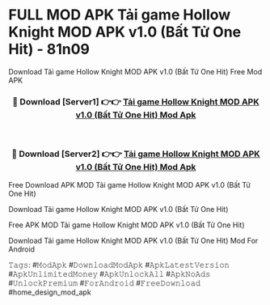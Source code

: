 # FULL MOD APK Tải game Hollow Knight MOD APK v1.0 (Bất Tử One Hit) - 81n09
Download Tải game Hollow Knight MOD APK v1.0 (Bất Tử One Hit) Free Mod APK

<div align="center">
<h3>🔴 Download [Server1] 👉👉 <a href="https://apk-comot.site?title=Tải_game_Hollow_Knight_MOD_APK_v1.0_(Bất_Tử_One_Hit)">Tải game Hollow Knight MOD APK v1.0 (Bất Tử One Hit) Mod Apk</a></h3><br>

<h3>🔴 Download [Server2] 👉👉 <a href="https://apk-comot.site?title=Tải_game_Hollow_Knight_MOD_APK_v1.0_(Bất_Tử_One_Hit)">Tải game Hollow Knight MOD APK v1.0 (Bất Tử One Hit) Mod Apk</a></h3>
</div>


Free Download APK MOD Tải game Hollow Knight MOD APK v1.0 (Bất Tử One Hit)

Download Tải game Hollow Knight MOD APK v1.0 (Bất Tử One Hit) 

Free APK MOD Tải game Hollow Knight MOD APK v1.0 (Bất Tử One Hit) 

Download Tải game Hollow Knight MOD APK v1.0 (Bất Tử One Hit) Mod For Android

𝚃𝚊𝚐𝚜: #𝙼𝚘𝚍𝙰𝚙𝚔 #𝙳𝚘𝚠𝚗𝚕𝚘𝚊𝚍𝙼𝚘𝚍𝙰𝚙𝚔 #𝙰𝚙𝚔𝙻𝚊𝚝𝚎𝚜𝚝𝚅𝚎𝚛𝚜𝚒𝚘𝚗 #𝙰𝚙𝚔𝚄𝚗𝚕𝚒𝚖𝚒𝚝𝚎𝚍𝙼𝚘𝚗𝚎𝚢 #𝙰𝚙𝚔𝚄𝚗𝚕𝚘𝚌𝚔𝙰𝚕𝚕 #𝙰𝚙𝚔𝙽𝚘𝙰𝚍𝚜 #𝚄𝚗𝚕𝚘𝚌𝚔𝙿𝚛𝚎𝚖𝚒𝚞𝚖 #𝙵𝚘𝚛𝙰𝚗𝚍𝚛𝚘𝚒𝚍 #𝙵𝚛𝚎𝚎𝙳𝚘𝚠𝚗𝚕𝚘𝚊𝚍 #home_design_mod_apk